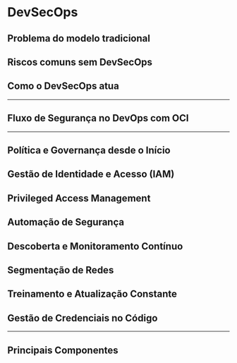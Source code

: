 # DevSecOps

## Problema do modelo tradicional
## Riscos comuns sem DevSecOps
## Como o DevSecOps atua

---

## Fluxo de Segurança no DevOps com OCI

---

## Política e Governança desde o Início
## **Gestão de Identidade e Acesso (IAM)**
## Privileged Access Management
## Automação de Segurança
## Descoberta e Monitoramento Contínuo
## Segmentação de Redes
## Treinamento e Atualização Constante
## Gestão de Credenciais no Código

---

## Principais Componentes
